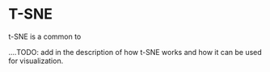 # T-SNE


t-SNE is a common to



....TODO: add in the description of how t-SNE works and how it can be used for visualization. 